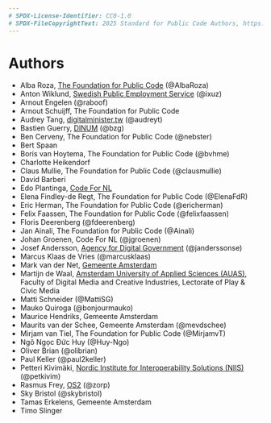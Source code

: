 ```yaml
---
# SPDX-License-Identifier: CC0-1.0
# SPDX-FileCopyrightText: 2025 Standard for Public Code Authors, https://www.standardforpubliccode.org/AUTHORS; 2019-2024 The Foundation for Public Code <info@publiccode.net>, https://www.standardforpubliccode.org/AUTHORS
---
```

# Authors

* Alba Roza, [The Foundation for Public Code](https://publiccode.net/) (@AlbaRoza)
* Anton Wiklund, [Swedish Public Employment Service](https://arbetsformedlingen.se/) (@ixuz)
* Arnout Engelen (@raboof)
* Arnout Schuijff, The Foundation for Public Code
* Audrey Tang, [digitalminister.tw](https://digitalminister.tw/) (@audreyt)
* Bastien Guerry, [DINUM](https://www.numerique.gouv.fr/dinum/) (@bzg)
* Ben Cerveny, The Foundation for Public Code (@nebster)
* Bert Spaan
* Boris van Hoytema, The Foundation for Public Code (@bvhme)
* Charlotte Heikendorf
* Claus Mullie, The Foundation for Public Code (@clausmullie)
* David Barberi
* Edo Plantinga, [Code For NL](https://codefor.nl/)
* Elena Findley-de Regt, The Foundation for Public Code (@ElenaFdR)
* Eric Herman, The Foundation for Public Code (@ericherman)
* Felix Faassen, The Foundation for Public Code (@felixfaassen)
* Floris Deerenberg (@fdeerenberg)
* Jan Ainali, The Foundation for Public Code (@Ainali)
* Johan Groenen, Code For NL (@jgroenen)
* Josef Andersson, [Agency for Digital Government](https://www.digg.se/) (@janderssonse)
* Marcus Klaas de Vries (@marcusklaas)
* Mark van der Net, [Gemeente Amsterdam](https://www.amsterdam.nl/en/)
* Martijn de Waal, [Amsterdam University of Applied Sciences (AUAS)](https://www.amsterdamuas.com/), Faculty of Digital Media and Creative Industries, Lectorate of Play & Civic Media
* Matti Schneider (@MattiSG)
* Mauko Quiroga (@bonjourmauko)
* Maurice Hendriks, Gemeente Amsterdam
* Maurits van der Schee, Gemeente Amsterdam (@mevdschee)
* Mirjam van Tiel, The Foundation for Public Code (@MirjamvT)
* Ngô Ngọc Đức Huy (@Huy-Ngo)
* Oliver Brian (@olibrian)
* Paul Keller (@paul2keller)
* Petteri Kivimäki, [Nordic Institute for Interoperability Solutions (NIIS)](https://niis.org) (@petkivim)
* Rasmus Frey, [OS2](https://www.os2.eu/) (@zorp)
* Sky Bristol (@skybristol)
* Tamas Erkelens, Gemeente Amsterdam
* Timo Slinger

